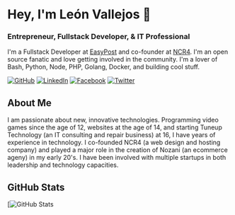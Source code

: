 # Hey, I'm León Vallejos 👋

### Entrepreneur, Fullstack Developer, & IT Professional

I'm a Fullstack Developer at [EasyPost](https://www.easypost.com) and co-founder at [NCR4](https://ncr4.com). I'm an open source fanatic and love getting involved in the community. I'm a lover of Bash, Python, Node, PHP, Golang, Docker, and building cool stuff.

[![GitHub](https://img.shields.io/badge/GitHub-Justintime50-black)](https://github.com/Justintime50)
[![LinkedIn](https://img.shields.io/badge/LinkedIn-justin--hammond-blue)](https://www.linkedin.com/in/leonvallejos/)
[![Facebook](https://img.shields.io/badge/YouTube-JustinHammond-red)](https://youtube.com/c/JustinHammond)
[![Twitter](https://img.shields.io/badge/Stack&nbsp;Overflow-justin--hammond-orange)](https://stackoverflow.com/users/6064135/justin-hammond?tab=profile)

## About Me

I am passionate about new, innovative technologies. Programming video games since the age of 12, websites at the age of 14, and starting Tuneup Technology (an IT consulting and repair business) at 16, I have years of experience in technology. I co-founded NCR4 (a web design and hosting company) and played a major role in the creation of Nozani (an ecommerce ageny) in my early 20's. I have been involved with multiple startups in both leadership and technology capacities.

## GitHub Stats

[![GitHub Stats](https://github-readme-stats.vercel.app/api?username=leonvallejos&&show_icons=true)

